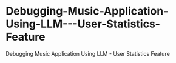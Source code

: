 # Debugging-Music-Application-Using-LLM---User-Statistics-Feature
Debugging Music Application Using LLM - User Statistics Feature
